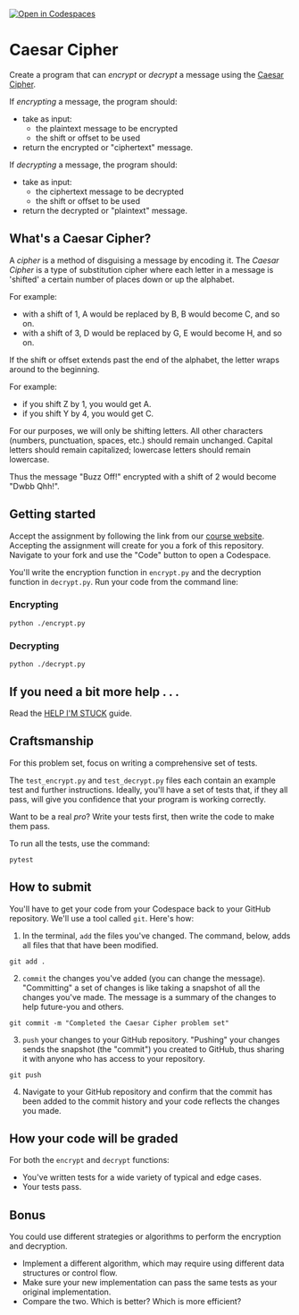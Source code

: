 [![Open in Codespaces](https://classroom.github.com/assets/launch-codespace-7f7980b617ed060a017424585567c406b6ee15c891e84e1186181d67ecf80aa0.svg)](https://classroom.github.com/open-in-codespaces?assignment_repo_id=14234789)
# Caesar Cipher

Create a program that can _encrypt_ or _decrypt_ a message using the [Caesar Cipher](https://en.wikipedia.org/wiki/Caesar_cipher).

If _encrypting_ a message, the program should:

- take as input:
  - the plaintext message to be encrypted
  - the shift or offset to be used
- return the encrypted or "ciphertext" message.

If _decrypting_ a message, the program should:

- take as input:
  - the ciphertext message to be decrypted
  - the shift or offset to be used
- return the decrypted or "plaintext" message.

## What's a Caesar Cipher?

A _cipher_ is a method of disguising a message by encoding it. The _Caesar Cipher_
is a type of substitution cipher where each letter in a message is 'shifted' a
certain number of places down or up the alphabet.

For example:

- with a shift of 1, A would be replaced by B, B would become C, and so on.
- with a shift of 3, D would be replaced by G, E would become H, and so on.

If the shift or offset extends past the end of the alphabet, the letter wraps
around to the beginning.

For example:

- if you shift Z by 1, you would get A.
- if you shift Y by 4, you would get C.

For our purposes, we will only be shifting letters. All other characters (numbers,
punctuation, spaces, etc.) should remain unchanged. Capital letters should remain
capitalized; lowercase letters should remain lowercase.

Thus the message "Buzz Off!" encrypted with a shift of 2 would become "Dwbb Qhh!".

## Getting started

Accept the assignment by following the link from our [course website](https://northridge.dev/game-dev).
Accepting the assignment will create for you a fork of this repository. Navigate
to your fork and use the "Code" button to open a Codespace.

You'll write the encryption function in `encrypt.py` and the decryption function
in `decrypt.py`. Run your code from the command line:

### Encrypting

```shell
python ./encrypt.py
```

### Decrypting

```shell
python ./decrypt.py
```

## If you need a bit more help . . .

Read the [HELP I'M STUCK](/HELP_IM_STUCK.md) guide.

## Craftsmanship

For this problem set, focus on writing a comprehensive set of tests.

The `test_encrypt.py` and `test_decrypt.py` files each contain an example test
and further instructions. Ideally, you'll have a set of tests that, if they all
pass, will give you confidence that your program is working correctly.

Want to be a real _pro_? Write your tests first, then write the code to make them pass.

To run all the tests, use the command:

```shell
pytest
```

## How to submit

You'll have to get your code from your Codespace back to your
GitHub repository. We'll use a tool called `git`. Here's how:

1. In the terminal, `add` the files you've changed. The command, below, adds all
   files that that have been modified.

```shell
git add .
```

2. `commit` the changes you've added (you can change the message). "Committing"
   a set of changes is like taking a snapshot of all the changes you've made.
   The message is a summary of the changes to help future-you and others.

```shell
git commit -m "Completed the Caesar Cipher problem set"
```

3. `push` your changes to your GitHub repository. "Pushing" your changes sends
   the snapshot (the "commit") you created to GitHub, thus sharing it with
   anyone who has access to your repository.

```shell
git push
```

4. Navigate to your GitHub repository and confirm that the commit has been added
   to the commit history and your code reflects the changes you made.

## How your code will be graded

For both the `encrypt` and `decrypt` functions:

- You've written tests for a wide variety of typical and edge cases.
- Your tests pass.

## Bonus

You could use different strategies or algorithms to perform the encryption and
decryption.

- Implement a different algorithm, which may require using different data
  structures or control flow.
- Make sure your new implementation can pass the same tests as your original
  implementation.
- Compare the two. Which is better? Which is more efficient?
